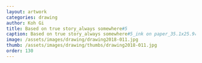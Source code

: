 ```yaml
---
layout: artwork 
categories: drawing 
author: Koh Gi 
title: Based on true story_always somewhere#5 
caption: Based on true story_always somewhere#5_ink on paper_35.1x25.9㎝_2018 
image: /assets/images/drawing/drawing2018-011.jpg 
thumb: /assets/images/drawing/thumbs/drawing2018-011.jpg 
order: 130 
---
```

